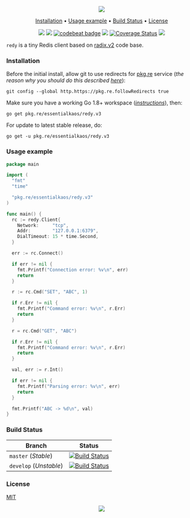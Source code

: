 <p align="center"><a href="#readme"><img src="https://gh.kaos.st/go-redy.svg"/></a></p>

<p align="center"><a href="#installation">Installation</a> • <a href="#usage-example">Usage example</a> • <a href="#build-status">Build Status</a> • <a href="#license">License</a></p>

<p align="center">
  <a href="https://godoc.org/pkg.re/essentialkaos/redy.v3"><img src="https://godoc.org/pkg.re/essentialkaos/redy.v3?status.svg"></a>
  <a href="https://goreportcard.com/report/github.com/essentialkaos/redy"><img src="https://goreportcard.com/badge/github.com/essentialkaos/redy"></a>
  <a href="https://codebeat.co/projects/github-com-essentialkaos-redy-master"><img alt="codebeat badge" src="https://codebeat.co/badges/1398d17c-e335-43c7-92d7-3aa484b2454c" /></a>
  <a href="https://travis-ci.org/essentialkaos/redy"><img src="https://travis-ci.org/essentialkaos/redy.svg"></a>
  <a href='https://coveralls.io/github/essentialkaos/redy'><img src='https://coveralls.io/repos/github/essentialkaos/redy/badge.svg' alt='Coverage Status' /></a>
  <a href="https://github.com/essentialkaos/redy/blob/master/LICENSE"><img src="https://gh.kaos.st/mit.svg"></a>
</p>

`redy` is a tiny Redis client based on [radix.v2](https://github.com/mediocregopher/radix.v2) code base.

### Installation

Before the initial install, allow git to use redirects for [pkg.re](https://github.com/essentialkaos/pkgre) service (_the reason why you should do this described [here](https://github.com/essentialkaos/pkgre#git-support)_):

```
git config --global http.https://pkg.re.followRedirects true
```

Make sure you have a working Go 1.8+ workspace (_[instructions](https://golang.org/doc/install)_), then:

```
go get pkg.re/essentialkaos/redy.v3
```

For update to latest stable release, do:

```
go get -u pkg.re/essentialkaos/redy.v3
```

### Usage example
```go
package main

import (
  "fmt"
  "time"

  "pkg.re/essentialkaos/redy.v3"
)

func main() {
  rc := redy.Client{
    Network:     "tcp",
    Addr:        "127.0.0.1:6379",
    DialTimeout: 15 * time.Second,
  }

  err := rc.Connect()

  if err != nil {
    fmt.Printf("Connection error: %v\n", err)
    return
  }

  r := rc.Cmd("SET", "ABC", 1)

  if r.Err != nil {
    fmt.Printf("Command error: %v\n", r.Err)
    return
  }

  r = rc.Cmd("GET", "ABC")

  if r.Err != nil {
    fmt.Printf("Command error: %v\n", r.Err)
    return
  }

  val, err := r.Int()

  if err != nil {
    fmt.Printf("Parsing error: %v\n", err)
    return
  }

  fmt.Printf("ABC -> %d\n", val)
}
```

### Build Status

| Branch     | Status |
|------------|--------|
| `master` (_Stable_) | [![Build Status](https://travis-ci.org/essentialkaos/redy.svg?branch=master)](https://travis-ci.org/essentialkaos/redy) |
| `develop` (_Unstable_) | [![Build Status](https://travis-ci.org/essentialkaos/redy.svg?branch=develop)](https://travis-ci.org/essentialkaos/redy) |

### License

[MIT](LICENSE)

<p align="center"><a href="https://essentialkaos.com"><img src="https://gh.kaos.st/ekgh.svg"/></a></p>
